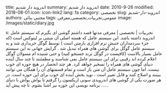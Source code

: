 title: اندروید دار شدیم 
summary: اندروید دار شدیم 
date: 2010-9-26
modified: 2018-08-01
icon:  icon-link2
lang: fa
category: تخصصی
slug: اندروید-دار-شدیم
authors: مجتبی بنائی
tags: عمومی,تجربیات,تخصصی,معرفی
image: /images/static/diary.jpg

s: تجربیات | تخصصی | معرفی    مدتها قصد داشتم گوشی ای بگیرم که سیستم عامل اندروید داشته باشد. این سیستم عامل که هسته اصلی آن مبتنی بر لینوکس است (که جزء سردمداران جنبش نرم افزاری بازمتن است )  توسط گوگل خریداری شد و به سیستم عامل گوگل برای گوشی های همراه تبدیل  شد . گرایش جهانی به این سیستم عامل بسیار بالاست (کافیست در گوگل ترند جستجو کنید) و حتی شنیده ام مسولان گوگل اعلام کرده اند رقیبی برای این سیستم عامل نمی شناسند و مطمئنند تا چند سال آینده دنیای گوشی های همراه را تسخیر خواهد کرد.  هر چند انحصار در هیچ حوزه ای خوب نیست، اما چون سیستم عامل آن متن باز است و تمام قسمتهای آن را همگان می توانند ببینند و اصلاح کنند و قابل تغییر است ، نوید بخش آینده ای خوب برای این حوزه است.  در هر صورت یکی از گوشی های اندرویدی سونی اریکسون را گرفتم تا یواش یواش با دنیای برنامه نویسی این حوزه نیز آشنا بشوم. تا چه پیش آید ......